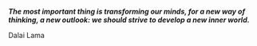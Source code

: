 _**The most important thing is transforming our minds, for a new way of thinking, a new outlook: we should strive to develop a new inner world.**_

Dalai Lama